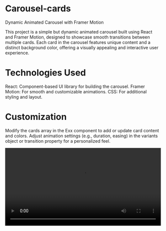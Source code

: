 # Carousel-cards
Dynamic Animated Carousel with Framer Motion

This project is a simple but dynamic animated carousel built using React and Framer Motion, designed to showcase smooth transitions between multiple cards. Each card in the carousel features unique content and a distinct background color, offering a visually appealing and interactive user experience.

# Technologies Used
React: Component-based UI library for building the carousel.
Framer Motion: For smooth and customizable animations.
CSS: For additional styling and layout.

# Customization
Modify the cards array in the Exx component to add or update card content and colors.
Adjust animation settings (e.g., duration, easing) in the variants object or transition property for a personalized feel.


<video width="100%" controls>
  <source src="./sample.webm" type="video/mp4">
  Your browser does not support the video tag.
</video>
